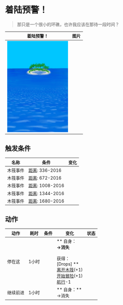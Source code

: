 # 着陆预警！  
> 那只是一个很小的环礁，也许我应该在那待一段时间？  
  
  着陆预警！  |   图片   
 ----  |  ----:   
   |  <img decoding="async" src="Sprite/Atoll.png" href="a.md" style="max-width:300px;max-height:300px;">   
  
## 触发条件  
名称  |  条件  |  变化  
----  |  ----  |  ----  
木筏事件  |  [距离](Distance.md): 336-2016  |    
木筏事件  |  [距离](Distance.md): 672-2016  |    
木筏事件  |  [距离](Distance.md): 1008-2016  |    
木筏事件  |  [距离](Distance.md): 1344-2016  |    
木筏事件  |  [距离](Distance.md): 1680-2016  |    
## 动作  
动作  |  耗时  |  条件  |  变化  |  状态  
----  |  ----  |  ----  |  ----  |  ----  
停在这<br>  |  1小时  |    |  ** 自身：**<br>→消失<br><br>** 获得： **<br>** [Drops] **<br>  [离开木筏](RaftExitAtoll.md)(+1)<br>  [开始冒险](Start_RaftAtoll.md)(+1)<br>[航行](Sailed.md)-1<br>  |    
继续前进<br>  |  1小时  |    |  ** 自身：**<br>→消失  |    


<script>document.title="着陆预警！ - 卡牌生存百科 Card Survival Wiki";</script>